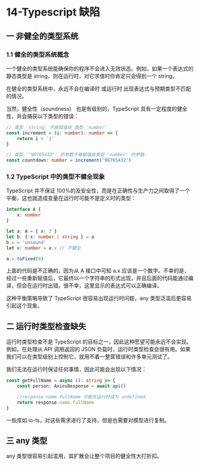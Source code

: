 # 14-Typescript 缺陷

## 一 非健全的类型系统

### 1.1 健全的类型系统概念

一个健全的类型系统能确保你的程序不会进入无效状态。例如，如果一个表达式的静态类型是 string，则在运行时，对它求值时你肯定只会得到一个 string。

在健全的类型系统中，永远不会在编译时 或运行时 出现表达式与预期类型不匹配的情况。

当然，健全性（soundness） 也是有级别的，TypeScript 具有一定程度的健全性，并会捕获以下类型的错误：

```ts
// 类型 'string' 不能赋值给 类型 'number'
const increment = (i: number): number => {
    return i + '1'
}

// 类型 '"98765432"' 的参数不能赋值给类型 'number' 的参数.
const countdown: number = increment('98765432')
```

### 1.2 TypeScript 中的类型不健全现象

TypeScript 并不保证 100%的及安全性，而是在正确性与生产力之间取得了一个平衡，这也就造成变量在运行时可能不是定义时的类型：

```ts
interface A {
    x: number
}

let a: A = { x: 3 }
let b: { x: number | string } = a
b.x = 'unsound'
let x: number = a.x // 不健全

a.x.toFixed(0)
```

上面的代码是不正确的，因为从 A 接口中可知 a.x 应该是一个数字。不幸的是，经过一些重新赋值后，它最终以一个字符串的形式出现，并且后面的代码能通过编译，但会在运行时出错。很不幸，这里显示的表达式可以正确编译。

这种平衡策略导致了 TypeScript 很容易出现运行时问题，any 类型泛滥后更容易引起这个现象。

## 二 运行时类型检查缺失

运行时类型检查不是 TypeScript 的目标之一，因此这种愿望可能永远不会实现。例如，在处理从 API 调用返回的 JSON 负载时，运行时类型检查会很有用。如果我们可以在类型级别上控制它，就用不着一整筐错误和许多单元测试了。

我们无法在运行时保证任何事情，因此可能会出现以下情况：

```ts
const getFullName = async (): string => {
    const person: AxiosResponse = await api()

    //response.name.fullName 可能在运行时成为 undefined
    return response.name.fullName
}
```

一些库如 io-ts，对这些需求进行了支持，但是也需要对模型进行复制。

## 三 any 类型

any 类型很容易引起滥用，其扩散会让整个项目的健全性大打折扣。
